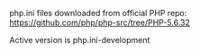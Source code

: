 php.ini files downloaded from official PHP repo:
https://github.com/php/php-src/tree/PHP-5.6.32

Active version is php.ini-development